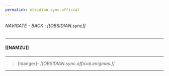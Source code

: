 ```yaml
---
permalink: obsidian.sync.official
---
```


###### NAVIGATE - BACK : [[OBSIDIAN.sync]]
-----
#### [[NAMZU]]



---
>[!danger]- *[[OBSIDIAN.sync.official.enigmas.]]*
-----
